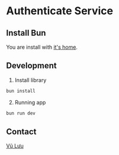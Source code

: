 # Authenticate Service

## Install Bun

You are install with [it's home](https://bun.sh).

## Development

1. Install library

```cmd
bun install
```

2. Running app

```cmd
bun run dev
```

## Contact

[Vũ Lưu](https://linktr.ee/vuluu2k)
